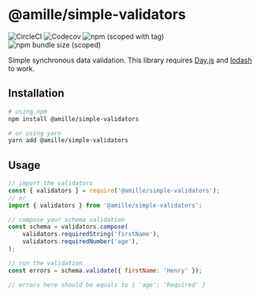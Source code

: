 # @amille/simple-validators

![CircleCI](https://img.shields.io/circleci/build/github/amille44420/simple-validators?style=for-the-badge)
![Codecov](https://img.shields.io/codecov/c/github/amille44420/simple-validators?style=for-the-badge)
![npm (scoped with tag)](https://img.shields.io/npm/v/amille/simple-validators/latest?style=for-the-badge)
![npm bundle size (scoped)](https://img.shields.io/bundlephobia/min/amille/simple-validators?label=minified%20size&style=for-the-badge)

Simple synchronous data validation. This library requires  [Day.js] and [lodash] to work.

[Day.js]: https://day.js.org/
[lodash]: https://lodash.com/

## Installation

```bash
# using npm
npm install @amille/simple-validators

# or using yarn
yarn add @amille/simple-validators
```


## Usage

```js
// import the validators
const { validators } = require('@amille/simple-validators');
// or
import { validators } from '@amille/simple-validators';

// compose your schema validation
const schema = validators.compose(
    validators.requiredString('firstName'),
    validators.requiredNumber('age'),
);

// run the validation
const errors = schema.validate({ firstName: 'Henry' });

// errors here should be equals to { 'age': 'Required' }
```
